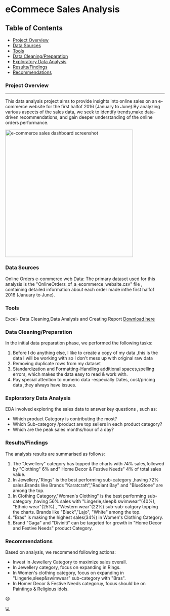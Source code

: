 # eCommece Sales Analysis

## Table of Contents

- [Project Overview](#project-overview)
- [Data Sources](#data-sources)
- [Tools](#tools)
- [Data Cleaning/Preparation](#data-cleaningpreparation)
- [Exploratory Data Analysis](#exploratory-data-analysis)
- [Results/Findings](#resultsfindings)
- [Recommendations](#recommendations)

### Project Overview
---

This data analysis project aims to provide insights into online sales on an e-commerce website for the first halfof 2016 (January to June).By analyzing various aspects of the sales data, we seek to identify trends,make data-driven recommendations, and gain deeper understanding of the online orders performance.






<img width="403" alt="e-commerce sales dashboard screenshot" src="https://github.com/Charu-takkar/eCommerce-Sales-Analysis-Project/assets/164625645/01309725-6cad-469f-bb29-e6f49612a19f">


### Data Sources

Online Orders e-commerce web  Data: The primary dataset used for this analysis is the "OnlineOrders_of_a_ecommerce_website.csv" file , containing detailed information about each order made inthe first halfof 2016 (January to June).

### Tools

Excel- Data Cleaning,Data Analysis and Creating Report [Download here](https://microsoft.com)


### Data Cleaning/Preparation

In the initial data preparation phase, we performed the following tasks:

1. Before I do anything else, I like to create a copy of my data ,this is the data I will be working with so I don't mess up with original raw data 
2. Removing duplicate rows from my dataset
3. Standardization and Formatting-Handling additional spaces,spelling errors, which makes the data easy to read & work with.
4. Pay special attention to numeric data -especially Dates, cost/pricing data ,they always have issues.
   

### Exploratory Data Analysis

EDA involved exploring the sales data to answer key questions , such as:

- Which product Category is contributing the most?
- Which Sub-category /product are top sellers in each product category?
- Which are the peak sales months/hour of a day?

 ### Results/Findings

The analysis results are summarised as follows:

1. The "Jewellery" category has topped the charts with 74% sales,followed by "Clothing" 6% and" Home Decor & Festive Needs" 4% of total sales value.
2. In Jewellery,"Rings" is the best performing sub-category ,having 72% sales.Brands like Brands "Karatcraft","Radiant Bay" and "BlueStone" are among the top.
3. In Clothing Category,"Women's Clothing" is the best performing sub-category ,having 56% sales with "Lingerie,sleep& swimwear"(40%), "Ethnic wear"(25%) , "Western wear"(22%) sub-sub-catgory topping the charts. Brands like "Black","Lajo", "White" among the top.
4. "Bras" is making the highest sales(34%) in Women's Clothing Category.  
5. Brand "Gaga" and "Diviniti" can be targeted for growth in "Home Decor and Festive Needs" product Category.

### Recommendations

Based on analysis, we recommend following actions:

- Invest in Jewellery Category to maximize sales overall.
- In Jewellery category, focus on expanding in Rings.
- In Women's clothing category, focus on expanding in "Lingerie,sleep&swimwear" sub-category with "Bras".
- In Homer Decor & Festive Needs categoruy, focus should be on Paintings & Religious idols.

😄

💻
